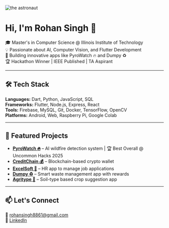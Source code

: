 ![the astronaut](https://github.com/user-attachments/assets/fe963419-0fd5-477a-98b0-b98122a70abf)

# Hi, I'm Rohan Singh 👋

🎓 Master's in Computer Science @ Illinois Institute of Technology  
💡 Passionate about AI, Computer Vision, and Flutter Development  
🚀 Building innovative apps like PyroWatch 🔥 and Dumpy ♻️  
🏆 Hackathon Winner | IEEE Published | TA Aspirant

---

## 🛠️ Tech Stack

**Languages:** Dart, Python, JavaScript, SQL  
**Frameworks:** Flutter, Node.js, Express, React  
**Tools:** Firebase, MySQL, Git, Docker, TensorFlow, OpenCV  
**Platforms:** Android, Web, Raspberry Pi, Google Colab

---

## 🚀 Featured Projects

- **[PyroWatch 🔥](https://github.com/RohanSinghR/PyroWatch-From-first-spark-to-first-response)** – AI wildfire detection system | 🏆 Best Overall @ Uncommon Hacks 2025  
- **[CreditChain 💰](https://github.com/RohanSinghR/Credit_Chain)** – Blockchain-based crypto wallet  
- **[ExcelSoft 👥](https://github.com/RohanSinghR/hackerrupt22)** – HR app to manage job applications  
- **[Dumpy ♻️](https://github.com/RohanSinghR/Dumpy-A-waste-management-application)** – Smart waste management app with rewards  
- **[Agritype 🌾](https://github.com/RohanSinghR/agritype1)** – Soil-type based crop suggestion app

---

## 📫 Let's Connect

📧 rohansingh8861@gmail.com  
🔗 [LinkedIn](https://www.linkedin.com/in/rohan-singh136/) 


